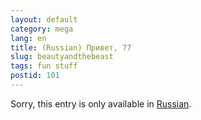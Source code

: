 ```yaml
---
layout: default
category: mega
lang: en
title: (Russian) Привет, 77
slug: beautyandthebeast
tags: fun stuff 
postid: 101
---
```

<p>Sorry, this entry is only available in <a href="/mega/export/getposts.php">Russian</a>.</p>